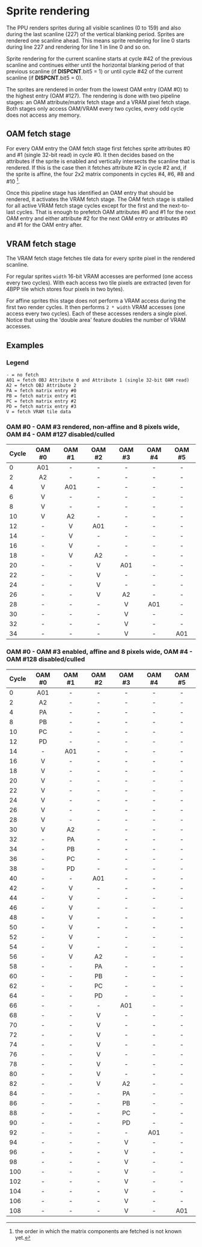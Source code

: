 # Sprite rendering

The PPU renders sprites during all visible scanlines (0 to 159) and also during the last scanline (227) of the vertical blanking period.
Sprites are rendered one scanline ahead.
This means sprite rendering for line 0 starts during line 227 and rendering for line 1 in line 0 and so on.

Sprite rendering for the current scanline starts at cycle #42 of the previous scanline and continues either until the horizontal blanking period of that previous scanline (if **DISPCNT**.bit5 = 1)
or until cycle #42 of the current scanline (if **DISPCNT**.bit5 = 0).

The sprites are rendered in order from the lowest OAM entry (OAM #0) to the highest entry (OAM #127).
The rendering is done with two pipeline stages: an OAM attribute/matrix fetch stage and a VRAM pixel fetch stage.
Both stages only access OAM/VRAM every two cycles, every odd cycle does not access any memory.

## OAM fetch stage

For every OAM entry the OAM fetch stage first fetches sprite attributes #0 and #1 (single 32-bit read) in cycle #0.
It then decides based on the attributes if the sprite is enabled and vertically intersects the scanline that is rendered.
If this is the case then it fetches attribute #2 in cycle #2 and, if the sprite is affine, the four 2x2 matrix components in cycles #4, #6, #8 and #10 [^1].

Once this pipeline stage has identified an OAM entry that should be rendered, it activates the VRAM fetch stage.
The OAM fetch stage is stalled for all active VRAM fetch stage cycles except for the first and the next-to-last cycles.
That is enough to prefetch OAM attributes #0 and #1 for the next OAM entry and either attribute #2 for the next OAM entry or attributes #0 and #1 for the OAM entry after.

## VRAM fetch stage

The VRAM fetch stage fetches tile data for every sprite pixel in the rendered scanline.

For regular sprites `width` 16-bit VRAM accesses are performed (one access every two cycles).
With each access two tile pixels are extracted (even for 4BPP tile which stores four pixels in two bytes).

For affine sprites this stage does not perform a VRAM access during the first two render cycles.
It then performs `2 * width` VRAM accesses (one access every two cycles).
Each of these accesses renders a single pixel.
Notice that using the 'double area' feature doubles the number of VRAM accesses.

## Examples

### Legend 

```
- = no fetch
A01 = fetch OBJ Attribute 0 and Attribute 1 (single 32-bit OAM read)
A2 = fetch OBJ Attribute 2
PA = fetch matrix entry #0
PB = fetch matrix entry #1
PC = fetch matrix entry #2
PD = fetch matrix entry #3
V = fetch VRAM tile data
```

### OAM #0 - OAM #3 rendered, non-affine and 8 pixels wide, OAM #4 - OAM #127 disabled/culled

| Cycle | OAM #0 | OAM #1 | OAM #2 | OAM #3 | OAM #4 | OAM #5 |
|-------|:------:|:------:|:------:|:------:|:------:|:------:|
| 0     |  A01   |   -    |   -    |   -    |   -    |   -    |
| 2     |   A2   |   -    |   -    |   -    |   -    |   -    |
| 4     |   V    |  A01   |   -    |   -    |   -    |   -    |
| 6     |   V    |   -    |   -    |   -    |   -    |   -    |
| 8     |   V    |   -    |   -    |   -    |   -    |   -    |
| 10    |   V    |   A2   |   -    |   -    |   -    |   -    |
| 12    |   -    |   V    |  A01   |   -    |   -    |   -    |
| 14    |   -    |   V    |   -    |   -    |   -    |   -    |
| 16    |   -    |   V    |   -    |   -    |   -    |   -    |
| 18    |   -    |   V    |   A2   |   -    |   -    |   -    |
| 20    |   -    |   -    |   V    |  A01   |   -    |   -    |
| 22    |   -    |   -    |   V    |   -    |   -    |   -    |
| 24    |   -    |   -    |   V    |   -    |   -    |   -    |
| 26    |   -    |   -    |   V    |   A2   |   -    |   -    |
| 28    |   -    |   -    |   -    |   V    |  A01   |   -    |
| 30    |   -    |   -    |   -    |   V    |   -    |   -    |
| 32    |   -    |   -    |   -    |   V    |   -    |   -    |
| 34    |   -    |   -    |   -    |   V    |   -    |  A01   |

### OAM #0 - OAM #3 enabled, affine and 8 pixels wide, OAM #4 - OAM #128 disabled/culled

| Cycle | OAM #0 | OAM #1 | OAM #2 | OAM #3 | OAM #4 | OAM #5 |
|-------|:------:|:------:|:------:|:------:|:------:|:------:|
| 0     |  A01   |   -    |   -    |   -    |   -    |   -    |
| 2     |   A2   |   -    |   -    |   -    |   -    |   -    |
| 4     |   PA   |   -    |   -    |   -    |   -    |   -    |
| 8     |   PB   |   -    |   -    |   -    |   -    |   -    |
| 10    |   PC   |   -    |   -    |   -    |   -    |   -    |
| 12    |   PD   |   -    |   -    |   -    |   -    |   -    |
| 14    |   -    |  A01   |   -    |   -    |   -    |   -    |
| 16    |   V    |   -    |   -    |   -    |   -    |   -    |
| 18    |   V    |   -    |   -    |   -    |   -    |   -    |
| 20    |   V    |   -    |   -    |   -    |   -    |   -    |
| 22    |   V    |   -    |   -    |   -    |   -    |   -    |
| 24    |   V    |   -    |   -    |   -    |   -    |   -    |
| 26    |   V    |   -    |   -    |   -    |   -    |   -    |
| 28    |   V    |   -    |   -    |   -    |   -    |   -    |
| 30    |   V    |   A2   |   -    |   -    |   -    |   -    |
| 32    |   -    |   PA   |   -    |   -    |   -    |   -    |
| 34    |   -    |   PB   |   -    |   -    |   -    |   -    |
| 36    |   -    |   PC   |   -    |   -    |   -    |   -    |
| 38    |   -    |   PD   |   -    |   -    |   -    |   -    |
| 40    |   -    |   -    |  A01   |   -    |   -    |   -    |
| 42    |   -    |   V    |   -    |   -    |   -    |   -    |
| 44    |   -    |   V    |   -    |   -    |   -    |   -    |
| 46    |   -    |   V    |   -    |   -    |   -    |   -    |
| 48    |   -    |   V    |   -    |   -    |   -    |   -    |
| 50    |   -    |   V    |   -    |   -    |   -    |   -    |
| 52    |   -    |   V    |   -    |   -    |   -    |   -    |
| 54    |   -    |   V    |   -    |   -    |   -    |   -    |
| 56    |   -    |   V    |   A2   |   -    |   -    |   -    |
| 58    |   -    |   -    |   PA   |   -    |   -    |   -    |
| 60    |   -    |   -    |   PB   |   -    |   -    |   -    |
| 62    |   -    |   -    |   PC   |   -    |   -    |   -    |
| 64    |   -    |   -    |   PD   |   -    |   -    |   -    |
| 66    |   -    |   -    |   -    |  A01   |   -    |   -    |
| 68    |   -    |   -    |   V    |   -    |   -    |   -    |
| 70    |   -    |   -    |   V    |   -    |   -    |   -    |
| 72    |   -    |   -    |   V    |   -    |   -    |   -    |
| 74    |   -    |   -    |   V    |   -    |   -    |   -    |
| 76    |   -    |   -    |   V    |   -    |   -    |   -    |
| 78    |   -    |   -    |   V    |   -    |   -    |   -    |
| 80    |   -    |   -    |   V    |   -    |   -    |   -    |
| 82    |   -    |   -    |   V    |   A2   |   -    |   -    |
| 84    |   -    |   -    |   -    |   PA   |   -    |   -    |
| 86    |   -    |   -    |   -    |   PB   |   -    |   -    |
| 88    |   -    |   -    |   -    |   PC   |   -    |   -    |
| 90    |   -    |   -    |   -    |   PD   |   -    |   -    |
| 92    |   -    |   -    |   -    |   -    |  A01   |   -    |
| 94    |   -    |   -    |   -    |   V    |   -    |   -    |
| 96    |   -    |   -    |   -    |   V    |   -    |   -    |
| 98    |   -    |   -    |   -    |   V    |   -    |   -    |
| 100   |   -    |   -    |   -    |   V    |   -    |   -    |
| 102   |   -    |   -    |   -    |   V    |   -    |   -    |
| 104   |   -    |   -    |   -    |   V    |   -    |   -    |
| 106   |   -    |   -    |   -    |   V    |   -    |   -    |
| 108   |   -    |   -    |   -    |   V    |   -    |  A01   |

[^1]: the order in which the matrix components are fetched is not known yet.
